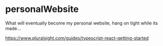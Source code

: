 ﻿# personalWebsite  
 What will eventually become my personal website, hang on tight while its made...  
   
https://www.pluralsight.com/guides/typescript-react-getting-started
